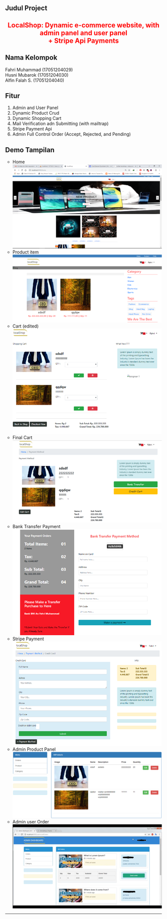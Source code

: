 ## Judul Project
<h2 style="color: red;" align="center">LocalShop: Dynamic e-commerce website, with admin panel and user panel <br>+ Stripe Api Payments</h2>

## Nama Kelompok
Fahri Muhammad (17051204029) <br>
Husni Mubarok  (17051204030) <br>
Alfin Falah S. (17051204040) <br>

## Fitur
<ol type="1">
	<li>Admin and User Panel</li>
	<li>Dynamic Product Crud</li>
	<li>Dynamic Shopping Cart</li>
	<li>Mail Verification adn Submitting (with mailtrap)</li>
	<li>Stripe Payment Api</li>
	<li>Admin Full Control Order (Accept, Rejected, and Pending)</li>
</ol>

## Demo Tampilan
<ul style="list-style-type:circle;">
	<li>Home <img src="img_sample/home.png"></li>
	<li>Product item <img src="img_sample/product.png"></li>
	<li>Cart (edited) <img src="img_sample/cart.png"></li>
	<li>Final Cart <img src="img_sample/final_cart.png"></li>
	<li>Bank Transfer Payment <img src="img_sample/bank_transfer.png"></li>
	<li>Stripe Payment <img src="img_sample/stripe_payment.png"></li>
	<li>Admin Product Panel <img src="img_sample/adminPro.png"></li>
	<li>Admin user Order <img src="img_sample/admin_order.png"></li>
</ul>

<hr>
